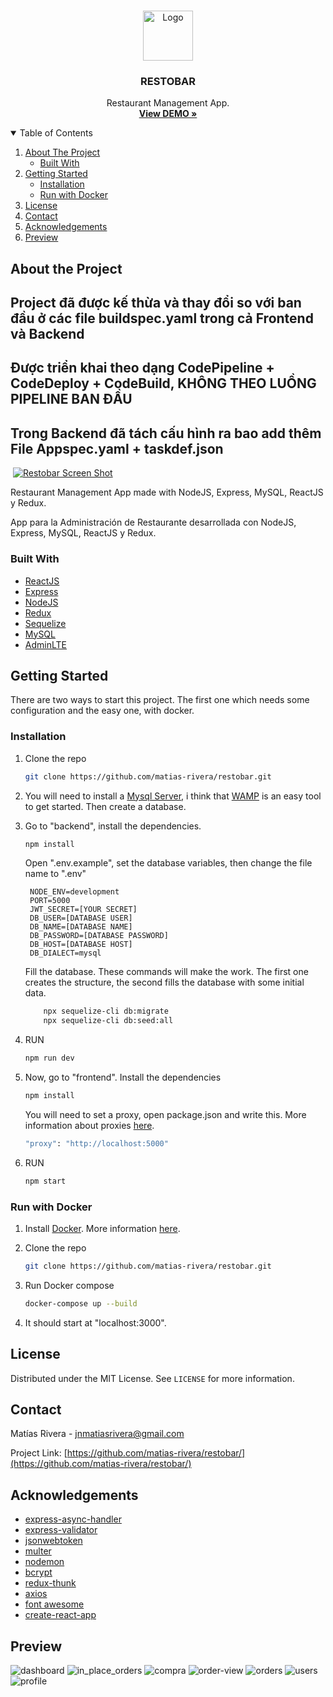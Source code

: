 <!-- PROJECT LOGO -->
<br />
<p align="center">
 <a href="https://github.com/matias-rivera/restobar/">
    <img src="./logo.png" alt="Logo" width="80" height="80">
  </a>

  <h3 align="center">RESTOBAR</h3>

  <p align="center">
    Restaurant Management App.
    <br />
    <a href="https://restobar-example.herokuapp.com/"><strong>View DEMO »</strong></a>
    <br />
  </p>
</p>

<!-- TABLE OF CONTENTS -->
<details open="open">
  <summary>Table of Contents</summary>
  <ol>
    <li>
      <a href="#about-the-project">About The Project</a>
      <ul>
        <li><a href="#built-with">Built With</a></li>
      </ul>
    </li>
    <li>
      <a href="#getting-started">Getting Started</a>
      <ul>
         <li><a href="#installation">Installation</a></li>
        <li><a href="#run-with-docker">Run with Docker</a></li>
      </ul>
    </li>
    <li><a href="#license">License</a></li>
    <li><a href="#contact">Contact</a></li>
    <li><a href="#acknowledgements">Acknowledgements</a></li>
    <li><a href="#preview">Preview</a></li>
  </ol>
</details>

<!-- ABOUT THE PROJECT -->

## About the Project
## Project đã được kế thừa và thay đổi so với ban đầu ở các file buildspec.yaml trong cả Frontend và Backend
## Được triển khai theo dạng CodePipeline + CodeDeploy + CodeBuild, KHÔNG THEO LUỒNG PIPELINE BAN ĐẦU
## Trong Backend đã tách cấu hình ra bao add thêm File Appspec.yaml + taskdef.json

![]()
[![Restobar Screen Shot](https://i.ibb.co/YZStk7w/restobar.png)](https://restobar-example.herokuapp.com/)

Restaurant Management App made with NodeJS, Express, MySQL, ReactJS y Redux.

App para la Administración de Restaurante desarrollada con NodeJS, Express, MySQL, ReactJS y Redux.

### Built With

- [ReactJS](https://es.reactjs.org/)
- [Express](https://expressjs.com/es/)
- [NodeJS](https://nodejs.org/es/)
- [Redux](https://redux.js.org/)
- [Sequelize](https://sequelize.org/)
- [MySQL](https://www.mysql.com/)
- [AdminLTE](https://adminlte.io/)

<!-- GETTING STARTED -->

## Getting Started

There are two ways to start this project. The first one which needs some configuration and the easy one, with docker.

### Installation

1. Clone the repo

   ```sh
   git clone https://github.com/matias-rivera/restobar.git
   ```

2. You will need to install a [Mysql Server](https://www.mysql.com/), i think that [WAMP](https://www.wampserver.com/en/) is an easy tool to get started. Then create a database.

3. Go to "backend", install the dependencies.

   ```sh
   npm install
   ```

   Open ".env.example", set the database variables, then change the file name to ".env"

   ```
    NODE_ENV=development
    PORT=5000
    JWT_SECRET=[YOUR SECRET]
    DB_USER=[DATABASE USER]
    DB_NAME=[DATABASE NAME]
    DB_PASSWORD=[DATABASE PASSWORD]
    DB_HOST=[DATABASE HOST]
    DB_DIALECT=mysql
   ```

   Fill the database. These commands will make the work. The first one creates the structure, the second fills the database with some initial data.

   ```sh
       npx sequelize-cli db:migrate
       npx sequelize-cli db:seed:all
   ```

4. RUN
   ```sh
   npm run dev
   ```
5. Now, go to "frontend". Install the dependencies
   ```sh
   npm install
   ```
   You will need to set a proxy, open package.json and write this. More information about proxies [here](https://create-react-app.dev/docs/proxying-api-requests-in-development/).
   ```sh
   "proxy": "http://localhost:5000"
   ```
6. RUN
   ```sh
   npm start
   ```

### Run with Docker

1. Install [Docker](https://www.docker.com/). More information [here](https://docs.docker.com/desktop/windows/install/).

2. Clone the repo

   ```sh
   git clone https://github.com/matias-rivera/restobar.git
   ```

3. Run Docker compose
   ```sh
   docker-compose up --build
   ```
4. It should start at "localhost:3000".

<!-- LICENSE -->

## License

Distributed under the MIT License. See `LICENSE` for more information.

<!-- CONTACT -->

## Contact

Matías Rivera - jnmatiasrivera@gmail.com

Project Link: [https://github.com/matias-rivera/restobar/](https://github.com/matias-rivera/restobar/)

<!-- ACKNOWLEDGEMENTS -->

## Acknowledgements

- [express-async-handler](https://github.com/Abazhenov/express-async-handler)
- [express-validator](https://express-validator.github.io/docs/)
- [jsonwebtoken](https://github.com/auth0/node-jsonwebtoken)
- [multer](https://github.com/expressjs/multer)
- [nodemon](https://github.com/remy/nodemon)
- [bcrypt](https://github.com/kelektiv/node.bcrypt.js)
- [redux-thunk](https://github.com/reduxjs/redux-thunk)
- [axios](https://github.com/axios/axios)
- [font awesome](https://fontawesome.com)
- [create-react-app](https://github.com/facebook/create-react-app)

<!-- PREVIEW -->

## Preview

![dashboard](https://i.ibb.co/YZStk7w/restobar.png)
![in_place_orders](https://i.ibb.co/HhmMpwP/inplace.png)
![compra](https://i.ibb.co/0mSLtW4/COMPRA.png)
![order-view](https://i.ibb.co/8sWPrVM/EDIT-ORDER.png)
![orders](https://i.ibb.co/XkCXXct/ORDENES.png)
![users](https://i.ibb.co/cDWsgw7/USERS.png)
![profile](https://i.ibb.co/CBPjKFg/profile.png)
